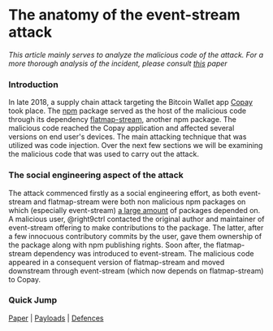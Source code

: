 # The anatomy of the event-stream attack

_This article mainly serves to analyze the malicious code of the attack. For a more thorough analysis of the incident, please consult [this]() paper_

### Introduction

In late 2018, a supply chain attack targeting the Bitcoin Wallet app [Copay]() took place. The [npm]() package served as the host of the malicious code through its dependency [flatmap-stream](), another npm package. The malicious code reached the Copay application and affected several versions on end user's devices. The main attacking technique that was utilized was code injection. Over the next few sections we will be examining the malicious code that was used to carry out the attack.

### The social engineering aspect of the attack

The attack commenced firstly as a social engineering effort, as both event-stream and flatmap-stream were both non malicious npm packages on which (especially event-stream) [a large amount]() of packages depended on. A malicious user, @right9ctrl contacted the original author and maintainer of event-stream offering to make contributions to the package. The latter, after a few innocuous contributory commits by the user, gave them ownership of the package along with npm publishing rights. Soon after, the flatmap-stream dependency was introduced to event-stream. The malicious code appeared in a consequent version of flatmap-stream and moved downstream through event-stream (which now depends on flatmap-stream) to Copay.

### Quick Jump

[Paper](https://es-incident.github.io/paper) | [Payloads](https://es-incident.github.io/payloads) | [Defences](https://es-incident.github.io/defences)
